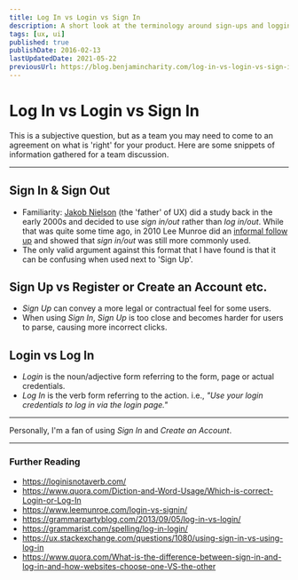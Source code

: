 ```yaml
---
title: Log In vs Login vs Sign In
description: A short look at the terminology around sign-ups and logging in and the basic arguments for each.
tags: [ux, ui]
published: true
publishDate: 2016-02-13
lastUpdatedDate: 2021-05-22
previousUrl: https://blog.benjamincharity.com/log-in-vs-login-vs-sign-in/
---
```


# Log In vs Login vs Sign In

This is a subjective question, but as a team you may need to come to an agreement on what is 'right' for your 
product. Here are some snippets of information gathered for a team discussion.

- - -

## Sign In & Sign Out

- Familiarity: [Jakob Nielson][nielson] (the 'father' of UX) did a study back in the early 2000s and decided to use 
  _sign in/out_ rather than _log in/out_. While that was quite some time ago, in 2010 Lee Munroe did an [informal 
  follow up][monroe] and showed that _sign in/out_ was still more commonly used.
- The only valid argument against this format that I have found is that it can be confusing when used next to 'Sign Up'.

## Sign Up vs Register or Create an Account etc.

- _Sign Up_ can convey a more legal or contractual feel for some users.
- When using _Sign In_, _Sign Up_ is too close and becomes harder for users to parse, causing more incorrect clicks.

## Login vs Log In

- _Login_ is the noun/adjective form referring to the form, page or actual credentials.
- _Log In_ is the verb form referring to the action. i.e., _"Use your login credentials to log in via the login page."_

- - -

Personally, I'm a fan of using _Sign In_ and _Create an Account_.

- - -

### Further Reading

- <https://loginisnotaverb.com/>
- <https://www.quora.com/Diction-and-Word-Usage/Which-is-correct-Login-or-Log-In>
- <https://www.leemunroe.com/login-vs-signin/>
- <https://grammarpartyblog.com/2013/09/05/log-in-vs-login/>
- <https://grammarist.com/spelling/log-in-login/>
- <https://ux.stackexchange.com/questions/1080/using-sign-in-vs-using-log-in>
- <https://www.quora.com/What-is-the-difference-between-sign-in-and-log-in-and-how-websites-choose-one-VS-the-other>


[nielson]: https://www.nngroup.com
[monroe]: https://www.leemunroe.com/login-vs-signin/
